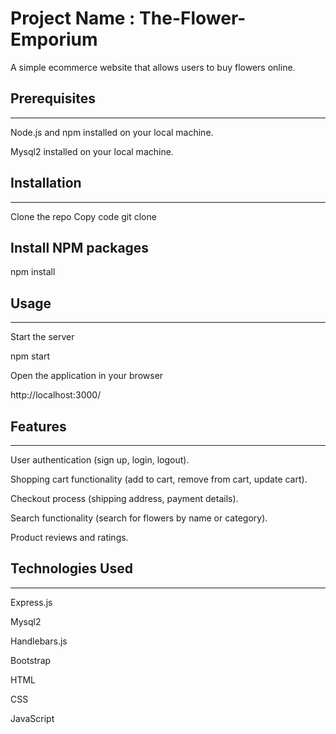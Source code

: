 # Project Name : The-Flower-Emporium

A simple ecommerce website that allows users to buy flowers online.


## Prerequisites 

***

Node.js and npm installed on your local machine.


Mysql2 installed on your local machine.


## Installation
***

Clone the repo
Copy code
git clone 


## Install NPM packages

npm install

## Usage

***
Start the server

npm start

Open the application in your browser

http://localhost:3000/



## Features

***
User authentication (sign up, login, logout).

Shopping cart functionality (add to cart, remove from cart, update cart).

Checkout process (shipping address, payment details).

Search functionality (search for flowers by name or category).

Product reviews and ratings.


## Technologies Used

***
Express.js

Mysql2

Handlebars.js

Bootstrap

HTML

CSS

JavaScript

